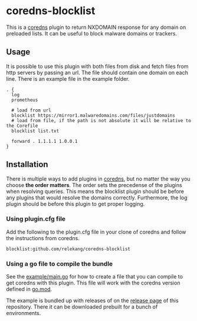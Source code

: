 # coredns-blocklist

This is a [coredns][] plugin to return NXDOMAIN response for any domain
on preloaded lists. It can be useful to block malware domains or trackers.

## Usage

It is possible to use this plugin with both files from disk and fetch
files from http servers by passing an url. The file should contain one
domain on each line. There is an example file in the example folder.

```
. {
  log
  prometheus

  # load from url
  blocklist https://mirror1.malwaredomains.com/files/justdomains
  # load from file, if the path is not absolute it will be relative to the Corefile
  blocklist list.txt

  forward . 1.1.1.1 1.0.0.1
}
```

## Installation

There is multiple ways to add plugins in [coredns][], but no matter the
way you choose **the order matters**. The order sets the precedense of
the plugins when resolving queries. This means the blocklist plugin
should be before any plugins that would resolve the domains correctly.
Furthermore, the log plugin should be before this plugin to get proper
logging.

### Using plugin.cfg file

Add the following to the plugin.cfg file in your clone of coredns and follow
the instructions from coredns.

```
blocklist:github.com/relekang/coredns-blocklist
```

### Using a go file to compile the bundle

See the [example/main.go](./example/main.go) for how to create a file that you
can compile to get coredns with this plugin. This file will work with the
coredns version defined in [go.mod](./go.mod).

The example is bundled up with releases of on the [release page][] of this
repository. There it can be downloaded prebuilt for a bunch of environments.

[coredns]: https://coredns.io
[release page]: https://github.com/relekang/coredns-blocklist/releases
